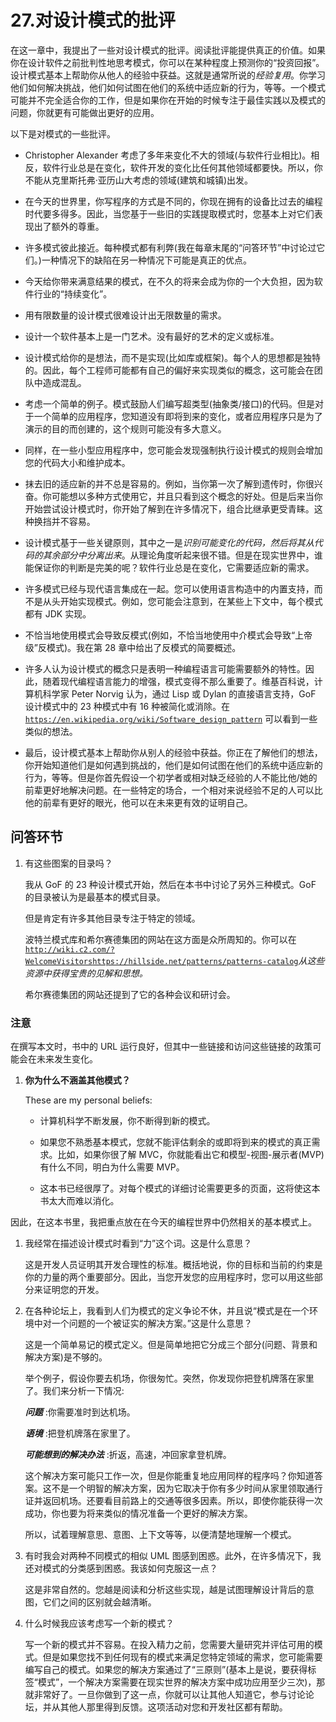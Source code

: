 # 27.对设计模式的批评

在这一章中，我提出了一些对设计模式的批评。阅读批评能提供真正的价值。如果你在设计软件之前批判性地思考模式，你可以在某种程度上预测你的“投资回报”。设计模式基本上帮助你从他人的经验中获益。这就是通常所说的*经验复用*。你学习他们如何解决挑战，他们如何试图在他们的系统中适应新的行为，等等。一个模式可能并不完全适合你的工作，但是如果你在开始的时候专注于最佳实践以及模式的问题，你就更有可能做出更好的应用。

以下是对模式的一些批评。

*   Christopher Alexander 考虑了多年来变化不大的领域(与软件行业相比)。相反，软件行业总是在变化，软件开发的变化比任何其他领域都要快。所以，你不能从克里斯托弗·亚历山大考虑的领域(建筑和城镇)出发。

*   在今天的世界里，你写程序的方式是不同的，你现在拥有的设备比过去的编程时代要多得多。因此，当您基于一些旧的实践提取模式时，您基本上对它们表现出了额外的尊重。

*   许多模式彼此接近。每种模式都有利弊(我在每章末尾的“问答环节”中讨论过它们。)一种情况下的缺陷在另一种情况下可能是真正的优点。

*   今天给你带来满意结果的模式，在不久的将来会成为你的一个大负担，因为软件行业的“持续变化”。

*   用有限数量的设计模式很难设计出无限数量的需求。

*   设计一个软件基本上是一门艺术。没有最好的艺术的定义或标准。

*   设计模式给你的是想法，而不是实现(比如库或框架)。每个人的思想都是独特的。因此，每个工程师可能都有自己的偏好来实现类似的概念，这可能会在团队中造成混乱。

*   考虑一个简单的例子。模式鼓励人们编写超类型(抽象类/接口)的代码。但是对于一个简单的应用程序，您知道没有即将到来的变化，或者应用程序只是为了演示的目的而创建的，这个规则可能没有多大意义。

*   同样，在一些小型应用程序中，您可能会发现强制执行设计模式的规则会增加您的代码大小和维护成本。

*   抹去旧的适应新的并不总是容易的。例如，当你第一次了解到遗传时，你很兴奋。你可能想以多种方式使用它，并且只看到这个概念的好处。但是后来当你开始尝试设计模式时，你开始了解到在许多情况下，组合比继承更受青睐。这种换挡并不容易。

*   设计模式基于一些关键原则，其中之一是*识别可能变化的代码，然后将其从代码的其余部分中分离出来*。从理论角度听起来很不错。但是在现实世界中，谁能保证你的判断是完美的呢？软件行业总是在变化，它需要适应新的需求。

*   许多模式已经与现代语言集成在一起。您可以使用语言构造中的内置支持，而不是从头开始实现模式。例如，您可能会注意到，在某些上下文中，每个模式都有 JDK 实现。

*   不恰当地使用模式会导致反模式(例如，不恰当地使用中介模式会导致“上帝级”反模式)。我在第 28 章中给出了反模式的简要概述。

*   许多人认为设计模式的概念只是表明一种编程语言可能需要额外的特性。因此，随着现代编程语言能力的增强，模式变得不那么重要了。维基百科说，计算机科学家 Peter Norvig 认为，通过 Lisp 或 Dylan 的直接语言支持，GoF 设计模式中的 23 种模式中有 16 种被简化或消除。在 [`https://en.wikipedia.org/wiki/Software_design_pattern`](https://en.wikipedia.org/wiki/Software_design_pattern) 可以看到一些类似的想法。

*   最后，设计模式基本上帮助你从别人的经验中获益。你正在了解他们的想法，你开始知道他们是如何遇到挑战的，他们是如何试图在他们的系统中适应新的行为，等等。但是你首先假设一个初学者或相对缺乏经验的人不能比他/她的前辈更好地解决问题。在一些特定的场合，一个相对来说经验不足的人可以比他的前辈有更好的眼光，他可以在未来更有效的证明自己。

## 问答环节

1.  有这些图案的目录吗？

    我从 GoF 的 23 种设计模式开始，然后在本书中讨论了另外三种模式。GoF 的目录被认为是最基本的模式目录。

    但是肯定有许多其他目录专注于特定的领域。

    波特兰模式库和希尔赛德集团的网站在这方面是众所周知的。你可以在[`http://wiki.c2.com/?WelcomeVisitors`](http://wiki.c2.com/%253FWelcomeVisitors)[`https://hillside.net/patterns/patterns-catalog`](https://hillside.net/patterns/patterns-catalog)*从这些资源中获得宝贵的见解和思想。*

    希尔赛德集团的网站还提到了它的各种会议和研讨会。

### 注意

在撰写本文时，书中的 URL 运行良好，但其中一些链接和访问这些链接的政策可能会在未来发生变化。

1.  **你为什么不涵盖其他模式？**

    These are my personal beliefs:
    *   计算机科学不断发展，你不断得到新的模式。

    *   如果您不熟悉基本模式，您就不能评估剩余的或即将到来的模式的真正需求。比如，如果你很了解 MVC，你就能看出它和模型-视图-展示者(MVP)有什么不同，明白为什么需要 MVP。

    *   这本书已经很厚了。对每个模式的详细讨论需要更多的页面，这将使这本书太大而难以消化。

因此，在这本书里，我把重点放在在今天的编程世界中仍然相关的基本模式上。

1.  我经常在描述设计模式时看到“力”这个词。这是什么意思？

    这是开发人员证明其开发合理性的标准。概括地说，你的目标和当前的约束是你的力量的两个重要部分。因此，当您开发您的应用程序时，您可以用这些部分来证明您的开发。

2.  在各种论坛上，我看到人们为模式的定义争论不休，并且说“模式是在一个环境中对一个问题的一个被证实的解决方案。”这是什么意思？

    这是一个简单易记的模式定义。但是简单地把它分成三个部分(问题、背景和解决方案)是不够的。

    举个例子，假设你要去机场，你很匆忙。突然，你发现你把登机牌落在家里了。我们来分析一下情况:

    ***问题*** :你需要准时到达机场。

    ***语境*** :把登机牌落在家里了。

    ***可能想到的解决办法*** :折返，高速，冲回家拿登机牌。

    这个解决方案可能只工作一次，但是你能重复地应用同样的程序吗？你知道答案。这不是一个明智的解决方案，因为它取决于你有多少时间从家里领取通行证并返回机场。还要看目前路上的交通等很多因素。所以，即使你能获得一次成功，你也要为将来类似的情况准备一个更好的解决方案。

    所以，试着理解意思、意图、上下文等等，以便清楚地理解一个模式。

3.  有时我会对两种不同模式的相似 UML 图感到困惑。此外，在许多情况下，我还对模式的分类感到困惑。我该如何克服这一点？

    这是非常自然的。您越是阅读和分析这些实现，越是试图理解设计背后的意图，它们之间的区别就会越清晰。

4.  什么时候我应该考虑写一个新的模式？

    写一个新的模式并不容易。在投入精力之前，您需要大量研究并评估可用的模式。但是如果您找不到任何现有的模式来满足您特定领域的需求，您可能需要编写自己的模式。如果您的解决方案通过了“三原则”(基本上是说，要获得标签“模式”，一个解决方案需要在现实世界的解决方案中成功应用至少三次)，那就非常好了。一旦你做到了这一点，你就可以让其他人知道它，参与讨论论坛，并从其他人那里得到反馈。这项活动对您和开发社区都有帮助。